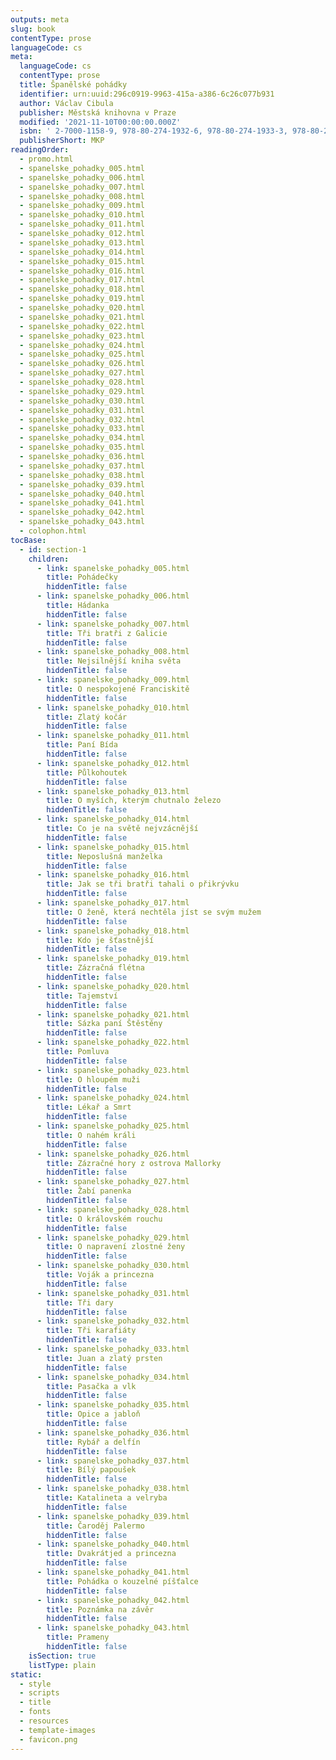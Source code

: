 ```yaml
---
outputs: meta
slug: book
contentType: prose
languageCode: cs
meta:
  languageCode: cs
  contentType: prose
  title: Španělské pohádky
  identifier: urn:uuid:296c0919-9963-415a-a386-6c26c077b931
  author: Václav Cibula
  publisher: Městská knihovna v Praze
  modified: '2021-11-10T00:00:00.000Z'
  isbn: ' 2-7000-1158-9, 978‑80‑274‑1932‑6, 978‑80‑274‑1933‑3, 978‑80‑274‑1934‑0'
  publisherShort: MKP
readingOrder:
  - promo.html
  - spanelske_pohadky_005.html
  - spanelske_pohadky_006.html
  - spanelske_pohadky_007.html
  - spanelske_pohadky_008.html
  - spanelske_pohadky_009.html
  - spanelske_pohadky_010.html
  - spanelske_pohadky_011.html
  - spanelske_pohadky_012.html
  - spanelske_pohadky_013.html
  - spanelske_pohadky_014.html
  - spanelske_pohadky_015.html
  - spanelske_pohadky_016.html
  - spanelske_pohadky_017.html
  - spanelske_pohadky_018.html
  - spanelske_pohadky_019.html
  - spanelske_pohadky_020.html
  - spanelske_pohadky_021.html
  - spanelske_pohadky_022.html
  - spanelske_pohadky_023.html
  - spanelske_pohadky_024.html
  - spanelske_pohadky_025.html
  - spanelske_pohadky_026.html
  - spanelske_pohadky_027.html
  - spanelske_pohadky_028.html
  - spanelske_pohadky_029.html
  - spanelske_pohadky_030.html
  - spanelske_pohadky_031.html
  - spanelske_pohadky_032.html
  - spanelske_pohadky_033.html
  - spanelske_pohadky_034.html
  - spanelske_pohadky_035.html
  - spanelske_pohadky_036.html
  - spanelske_pohadky_037.html
  - spanelske_pohadky_038.html
  - spanelske_pohadky_039.html
  - spanelske_pohadky_040.html
  - spanelske_pohadky_041.html
  - spanelske_pohadky_042.html
  - spanelske_pohadky_043.html
  - colophon.html
tocBase:
  - id: section-1
    children:
      - link: spanelske_pohadky_005.html
        title: Pohádečky
        hiddenTitle: false
      - link: spanelske_pohadky_006.html
        title: Hádanka
        hiddenTitle: false
      - link: spanelske_pohadky_007.html
        title: Tři bratři z Galicie
        hiddenTitle: false
      - link: spanelske_pohadky_008.html
        title: Nejsilnější kniha světa
        hiddenTitle: false
      - link: spanelske_pohadky_009.html
        title: O nespokojené Franciskitě
        hiddenTitle: false
      - link: spanelske_pohadky_010.html
        title: Zlatý kočár
        hiddenTitle: false
      - link: spanelske_pohadky_011.html
        title: Paní Bída
        hiddenTitle: false
      - link: spanelske_pohadky_012.html
        title: Půlkohoutek
        hiddenTitle: false
      - link: spanelske_pohadky_013.html
        title: O myších, kterým chutnalo železo
        hiddenTitle: false
      - link: spanelske_pohadky_014.html
        title: Co je na světě nejvzácnější
        hiddenTitle: false
      - link: spanelske_pohadky_015.html
        title: Neposlušná manželka
        hiddenTitle: false
      - link: spanelske_pohadky_016.html
        title: Jak se tři bratři tahali o přikrývku
        hiddenTitle: false
      - link: spanelske_pohadky_017.html
        title: O ženě, která nechtěla jíst se svým mužem
        hiddenTitle: false
      - link: spanelske_pohadky_018.html
        title: Kdo je šťastnější
        hiddenTitle: false
      - link: spanelske_pohadky_019.html
        title: Zázračná flétna
        hiddenTitle: false
      - link: spanelske_pohadky_020.html
        title: Tajemství
        hiddenTitle: false
      - link: spanelske_pohadky_021.html
        title: Sázka paní Štěstěny
        hiddenTitle: false
      - link: spanelske_pohadky_022.html
        title: Pomluva
        hiddenTitle: false
      - link: spanelske_pohadky_023.html
        title: O hloupém muži
        hiddenTitle: false
      - link: spanelske_pohadky_024.html
        title: Lékař a Smrt
        hiddenTitle: false
      - link: spanelske_pohadky_025.html
        title: O nahém králi
        hiddenTitle: false
      - link: spanelske_pohadky_026.html
        title: Zázračné hory z ostrova Mallorky
        hiddenTitle: false
      - link: spanelske_pohadky_027.html
        title: Žabí panenka
        hiddenTitle: false
      - link: spanelske_pohadky_028.html
        title: O královském rouchu
        hiddenTitle: false
      - link: spanelske_pohadky_029.html
        title: O napravení zlostné ženy
        hiddenTitle: false
      - link: spanelske_pohadky_030.html
        title: Voják a princezna
        hiddenTitle: false
      - link: spanelske_pohadky_031.html
        title: Tři dary
        hiddenTitle: false
      - link: spanelske_pohadky_032.html
        title: Tři karafiáty
        hiddenTitle: false
      - link: spanelske_pohadky_033.html
        title: Juan a zlatý prsten
        hiddenTitle: false
      - link: spanelske_pohadky_034.html
        title: Pasačka a vlk
        hiddenTitle: false
      - link: spanelske_pohadky_035.html
        title: Opice a jabloň
        hiddenTitle: false
      - link: spanelske_pohadky_036.html
        title: Rybář a delfín
        hiddenTitle: false
      - link: spanelske_pohadky_037.html
        title: Bílý papoušek
        hiddenTitle: false
      - link: spanelske_pohadky_038.html
        title: Katalineta a velryba
        hiddenTitle: false
      - link: spanelske_pohadky_039.html
        title: Čaroděj Palermo
        hiddenTitle: false
      - link: spanelske_pohadky_040.html
        title: Dvakrátjed a princezna
        hiddenTitle: false
      - link: spanelske_pohadky_041.html
        title: Pohádka o kouzelné píšťalce
        hiddenTitle: false
      - link: spanelske_pohadky_042.html
        title: Poznámka na závěr
        hiddenTitle: false
      - link: spanelske_pohadky_043.html
        title: Prameny
        hiddenTitle: false
    isSection: true
    listType: plain
static:
  - style
  - scripts
  - title
  - fonts
  - resources
  - template-images
  - favicon.png
---
```

